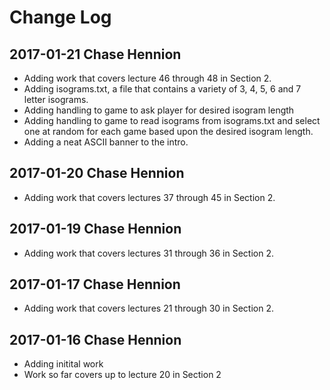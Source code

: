 # Change Log

## 2017-01-21 Chase Hennion

* Adding work that covers lecture 46 through 48 in Section 2.
* Adding isograms.txt, a file that contains a variety of 3, 4, 5, 6 and 7 letter isograms.
* Adding handling to game to ask player for desired isogram length
* Adding handling to game to read isograms from isograms.txt and select one at random for each game based upon the desired isogram length.
* Adding a neat ASCII banner to the intro.

## 2017-01-20 Chase Hennion

* Adding work that covers lectures 37 through 45 in Section 2.

## 2017-01-19 Chase Hennion

* Adding work that covers lectures 31 through 36 in Section 2.

## 2017-01-17 Chase Hennion

* Adding work that covers lectures 21 through 30 in Section 2.

## 2017-01-16 Chase Hennion

* Adding initital work
* Work so far covers up to lecture 20 in Section 2
